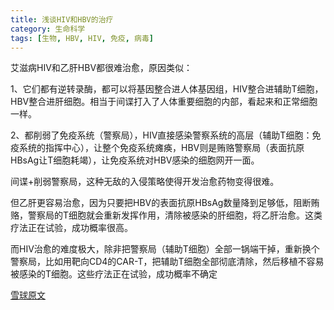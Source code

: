 ```yaml
---
title: 浅谈HIV和HBV的治疗
category: 生命科学
tags: [生物, HBV, HIV, 免疫, 病毒]
---
```


艾滋病HIV和乙肝HBV都很难治愈，原因类似：

1、它们都有逆转录酶，都可以将基因整合进人体基因组，HIV整合进辅助T细胞，HBV整合进肝细胞。相当于间谍打入了人体重要细胞的内部，看起来和正常细胞一样。

2、都削弱了免疫系统（警察局），HIV直接感染警察系统的高层（辅助T细胞：免疫系统的指挥中心），让整个免疫系统瘫痪，HBV则是贿赂警察局（表面抗原HBsAg让T细胞耗竭），让免疫系统对HBV感染的细胞网开一面。<!--more-->

间谍+削弱警察局，这种无敌的入侵策略使得开发治愈药物变得很难。

但乙肝更容易治愈，因为只要把HBV的表面抗原HBsAg数量降到足够低，阻断贿赂，警察局的T细胞就会重新发挥作用，清除被感染的肝细胞，将乙肝治愈。这类疗法正在试验，成功概率很高。

而HIV治愈的难度极大，除非把警察局（辅助T细胞）全部一锅端干掉，重新换个警察局，比如用靶向CD4的CAR-T，把辅助T细胞全部彻底清除，然后移植不容易被感染的T细胞。这些疗法正在试验，成功概率不确定

[雪球原文](https://xueqiu.com/9220236682/196732101)